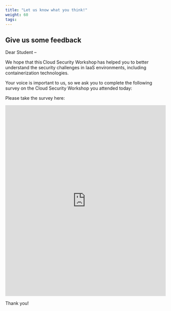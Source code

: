 ```yaml
---
title: "Let us know what you think!"
weight: 60
tags:
---
```


## Give us some feedback

Dear Student –  

We hope that this Cloud Security Workshop has helped you to better understand the security challenges in IaaS environments, including containerization technologies. 


Your voice is important to us, so we ask you to complete the following survey on the Cloud Security Workshop you attended today: 

Please take the survey here:

<iframe width="100%" height= "600px" src= "https://www.surveymonkey.com/r/McAfee2020RSA_AWSWorkshop" frameborder= "0" marginwidth= "0" marginheight= "0" style= "border: none; max-width:100%; max-height:100vh" allowfullscreen webkitallowfullscreen mozallowfullscreen msallowfullscreen> </iframe>


Thank you! 
